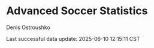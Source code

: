 # Advanced Soccer Statistics
Denis Ostroushko

<!-- gfm -->

Last successful data update: 2025-06-10 12:15:11 CST
